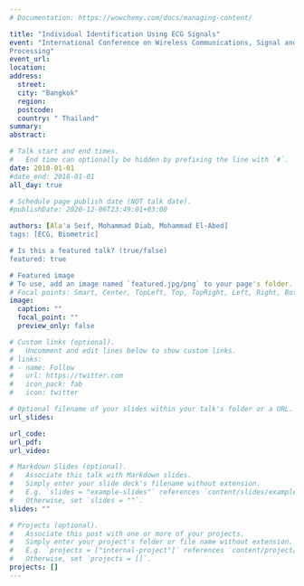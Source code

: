 ```yaml
---
# Documentation: https://wowchemy.com/docs/managing-content/

title: "Individual Identification Using ECG Signals"
event: "International Conference on Wireless Communications, Signal and Image
Processing"
event_url:
location: 
address:
  street:
  city: "Bangkok"
  region:
  postcode:
  country: " Thailand"
summary:
abstract:

# Talk start and end times.
#   End time can optionally be hidden by prefixing the line with `#`.
date: 2018-01-01
#date_end: 2018-01-01
all_day: true

# Schedule page publish date (NOT talk date).
#publishDate: 2020-12-06T23:49:01+03:00

authors: [Ala'a Seif, Mohammad Diab, Mohammad El-Abed]
tags: [ECG, Biometric]

# Is this a featured talk? (true/false)
featured: true

# Featured image
# To use, add an image named `featured.jpg/png` to your page's folder. 
# Focal points: Smart, Center, TopLeft, Top, TopRight, Left, Right, BottomLeft, Bottom, BottomRight.
image:
  caption: ""
  focal_point: ""
  preview_only: false

# Custom links (optional).
#   Uncomment and edit lines below to show custom links.
# links:
# - name: Follow
#   url: https://twitter.com
#   icon_pack: fab
#   icon: twitter

# Optional filename of your slides within your talk's folder or a URL.
url_slides:

url_code:
url_pdf:
url_video:

# Markdown Slides (optional).
#   Associate this talk with Markdown slides.
#   Simply enter your slide deck's filename without extension.
#   E.g. `slides = "example-slides"` references `content/slides/example-slides.md`.
#   Otherwise, set `slides = ""`.
slides: ""

# Projects (optional).
#   Associate this post with one or more of your projects.
#   Simply enter your project's folder or file name without extension.
#   E.g. `projects = ["internal-project"]` references `content/project/deep-learning/index.md`.
#   Otherwise, set `projects = []`.
projects: []
---
```

